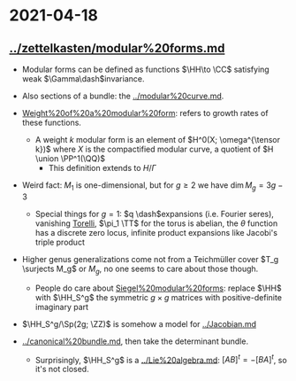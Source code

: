 # 2021-04-18

## [../zettelkasten/modular%20forms.md](../zettelkasten/modular%20forms.md)

- Modular forms can be defined as functions $\HH\to \CC$ satisfying weak $\Gamma\dash$invariance.
- Also sections of a bundle: the [../modular%20curve.md](../modular%20curve.md).
- [Weight%20of%20a%20modular%20form](Weight%20of%20a%20modular%20form): refers to growth rates of these functions.
  - A weight $k$ modular form is an element of $H^0(X; \omega^{\tensor k})$ where $X$ is the compactified modular curve, a quotient of $H \union \PP^1(\QQ)$
    - This definition extends to $H/\Gamma$

- Weird fact: $M_1$ is one-dimensional, but for $g\geq 2$ we have $\dim M_g = 3g-3$

  - Special things for $g=1$: $q \dash$expansions (i.e. Fourier seres), vanishing [Torelli](Torelli), $\pi_1 \TT$ for the torus is abelian, the $\theta$ function has a discrete zero locus, infinite product expansions like Jacobi's triple product

- Higher genus generalizations come not from a Teichmüller cover $T_g \surjects M_g$ or $M_g$, no one seems to care about those though.
  - People do care about [Siegel%20modular%20forms](Siegel%20modular%20forms): replace $\HH$ with $\HH_S^g$ the symmetric $g\times g$ matrices with positive-definite imaginary part

- $\HH_S^g/\Sp(2g; \ZZ)$ is somehow a model for [../Jacobian.md](../Jacobian.md)

- [../canonical%20bundle.md](../canonical%20bundle.md), then take the determinant bundle.

  - Surprisingly, $\HH_S^g$ is a [../Lie%20algebra.md](../Lie%20algebra.md): $[AB]^t = -[BA]^t$, so it's not closed.
